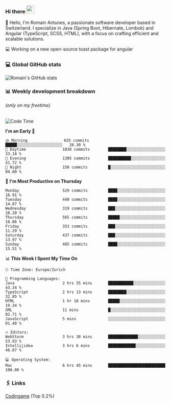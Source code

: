 ### Hi there <img src="https://media.giphy.com/media/hvRJCLFzcasrR4ia7z/giphy.gif" width="25px" height="25px">

👋 Hello, I'm Romain Antunes, a passionate software developer based in Switzerland. I specialize in Java (Spring Boot, Hibernate, Lombok) and Angular (TypeScript, SCSS, HTML), with a focus on crafting efficient and scalable solutions.

💻 Working on a new open-source toast package for angular

### 💻 Global GitHub stats
![Romain's GitHub stats](https://github-readme-streak-stats.herokuapp.com?user=RomainAntunes&theme=dark)


### 📊 Weekly development breakdown 
###### *(only on my freetime)*

<!--START_SECTION:wakastats-->
![Code Time](http://img.shields.io/badge/Code%20Time-1%2C818%20hrs%2033%20mins-blue)

**I'm an Early 🐤** 

```text
🌞 Morning                635 commits         █████░░░░░░░░░░░░░░░░░░░░   20.30 % 
🌆 Daytime                1038 commits        ████████░░░░░░░░░░░░░░░░░   33.18 % 
🌃 Evening                1305 commits        ██████████░░░░░░░░░░░░░░░   41.72 % 
🌙 Night                  150 commits         █░░░░░░░░░░░░░░░░░░░░░░░░   04.80 % 
```
📅 **I'm Most Productive on Thursday** 

```text
Monday                   529 commits         ████░░░░░░░░░░░░░░░░░░░░░   16.91 % 
Tuesday                  440 commits         ████░░░░░░░░░░░░░░░░░░░░░   14.07 % 
Wednesday                319 commits         ███░░░░░░░░░░░░░░░░░░░░░░   10.20 % 
Thursday                 565 commits         █████░░░░░░░░░░░░░░░░░░░░   18.06 % 
Friday                   353 commits         ███░░░░░░░░░░░░░░░░░░░░░░   11.29 % 
Saturday                 437 commits         ███░░░░░░░░░░░░░░░░░░░░░░   13.97 % 
Sunday                   485 commits         ████░░░░░░░░░░░░░░░░░░░░░   15.51 % 
```


📊 **This Week I Spent My Time On** 

```text
🕑︎ Time Zone: Europe/Zurich

💬 Programming Languages: 
Java                     2 hrs 55 mins       ███████████░░░░░░░░░░░░░░   43.34 % 
TypeScript               2 hrs 13 mins       ████████░░░░░░░░░░░░░░░░░   32.85 % 
HTML                     1 hr 18 mins        █████░░░░░░░░░░░░░░░░░░░░   19.34 % 
XML                      11 mins             █░░░░░░░░░░░░░░░░░░░░░░░░   02.71 % 
JavaScript               5 mins              ░░░░░░░░░░░░░░░░░░░░░░░░░   01.40 % 

🔥 Editors: 
WebStorm                 3 hrs 38 mins       █████████████░░░░░░░░░░░░   53.93 % 
Intellijidea             3 hrs 6 mins        ████████████░░░░░░░░░░░░░   46.07 % 

💻 Operating System: 
Mac                      6 hrs 45 mins       █████████████████████████   100.00 % 
```


<!--END_SECTION:wakastats-->

### 🖇 Links

[Codingame](https://www.codingame.com/profile/defc3ee5279aecc1bb6114e1f994ea9b3325423) (Top 0.2%)
